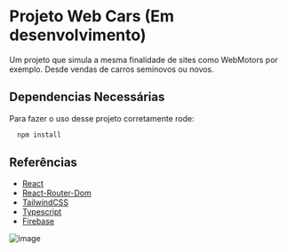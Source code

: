 
# Projeto Web Cars (Em desenvolvimento)

Um projeto que simula a mesma finalidade de sites como WebMotors por exemplo. Desde vendas de carros seminovos ou novos.

 




## Dependencias Necessárias

Para fazer o uso desse projeto corretamente rode:

```bash
  npm install 
```



## Referências

 - [React](https://react.dev/learn)
 - [React-Router-Dom](https://reactrouter.com/en/main)
 - [TailwindCSS](https://tailwindcss.com/)
 - [Typescript](https://www.typescriptlang.org/)
 - [Firebase](https://firebase.google.com/)
 
 ![image](https://github.com/devIgor1/web-cars/assets/88665118/b944f95f-d9b2-4fff-afd0-cd3f1c3f314c)



